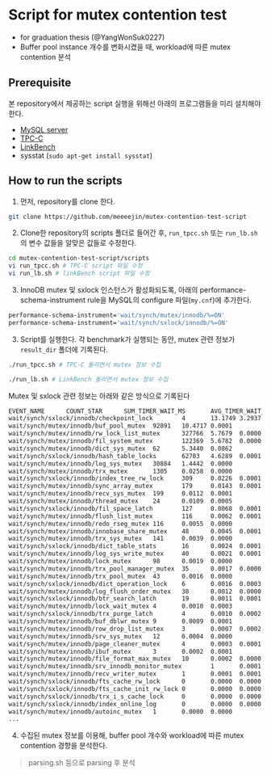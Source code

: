# Script for mutex contention test

- for graduation thesis (@YangWonSuk0227)
- Buffer pool instance 개수를 변화시켰을 때, workload에 따른 mutex contention 분석

## Prerequisite

본 repository에서 제공하는 script 실행을 위해선 아래의 프로그램들을 미리 설치해야 한다.

- [MySQL server](https://github.com/meeeejin/til/blob/master/mysql/build-and-install-the-source-code-5.7.md)
- [TPC-C](https://github.com/Percona-Lab/tpcc-mysql)
- [LinkBench](https://github.com/facebookarchive/linkbench)
- sysstat (`sudo apt-get install sysstat`)

## How to run the scripts

1. 먼저, repository를 clone 한다.

```bash
git clone https://github.com/meeeejin/mutex-contention-test-script
```

2. Clone한 repository의 scripts 폴더로 들어간 후, `run_tpcc.sh` 또는 `run_lb.sh`의 변수 값들을 알맞은 값들로 수정한다.

```bash
cd mutex-contention-test-script/scripts
vi run_tpcc.sh # TPC-C script 파일 수정
vi run_lb.sh # linkBench script 파일 수정
```

3. InnoDB mutex 및 sxlock 인스턴스가 활성화되도록, 아래의 performance-schema-instrument rule을 MySQL의 configure 파일(`my.cnf`)에 추가한다.

```bash
performance-schema-instrument='wait/synch/mutex/innodb/%=ON'
performance-schema-instrument='wait/synch/sxlock/innodb/%=ON'
```

3. Script를 실행한다. 각 benchmark가 실행되는 동안, mutex 관련 정보가 `result_dir` 폴더에 기록된다.

```bash
./run_tpcc.sh # TPC-C 돌리면서 mutex 정보 수집
```

```bash
./run_lb.sh # LinkBench 돌리면서 mutex 정보 수집
```

Mutex 및 sxlock 관련 정보는 아래와 같은 방식으로 기록된다

```bash
EVENT_NAME      COUNT_STAR      SUM_TIMER_WAIT_MS       AVG_TIMER_WAIT_MS
wait/synch/sxlock/innodb/checkpoint_lock        4       13.1749 3.2937
wait/synch/mutex/innodb/buf_pool_mutex  92891   10.4717 0.0001
wait/synch/mutex/innodb/rw_lock_list_mutex      327766  5.7679  0.0000
wait/synch/mutex/innodb/fil_system_mutex        122369  5.6782  0.0000
wait/synch/mutex/innodb/dict_sys_mutex  62      5.3440  0.0862
wait/synch/sxlock/innodb/hash_table_locks       62703   4.6289  0.0001
wait/synch/mutex/innodb/log_sys_mutex   30884   1.4442  0.0000
wait/synch/mutex/innodb/trx_mutex       1305    0.0258  0.0000
wait/synch/sxlock/innodb/index_tree_rw_lock     309     0.0226  0.0001
wait/synch/mutex/innodb/sync_array_mutex        179     0.0143  0.0001
wait/synch/mutex/innodb/recv_sys_mutex  199     0.0112  0.0001
wait/synch/mutex/innodb/thread_mutex    24      0.0109  0.0005
wait/synch/sxlock/innodb/fil_space_latch        127     0.0068  0.0001
wait/synch/mutex/innodb/flush_list_mutex        116     0.0062  0.0001
wait/synch/mutex/innodb/redo_rseg_mutex 116     0.0055  0.0000
wait/synch/mutex/innodb/innobase_share_mutex    48      0.0045  0.0001
wait/synch/mutex/innodb/trx_sys_mutex   141     0.0039  0.0000
wait/synch/sxlock/innodb/dict_table_stats       16      0.0024  0.0001
wait/synch/mutex/innodb/log_sys_write_mutex     40      0.0021  0.0001
wait/synch/mutex/innodb/lock_mutex      98      0.0019  0.0000
wait/synch/mutex/innodb/trx_pool_manager_mutex  35      0.0017  0.0000
wait/synch/mutex/innodb/trx_pool_mutex  43      0.0016  0.0000
wait/synch/sxlock/innodb/dict_operation_lock    6       0.0016  0.0003
wait/synch/mutex/innodb/log_flush_order_mutex   38      0.0012  0.0000
wait/synch/sxlock/innodb/btr_search_latch       19      0.0011  0.0001
wait/synch/mutex/innodb/lock_wait_mutex 4       0.0010  0.0003
wait/synch/sxlock/innodb/trx_purge_latch        4       0.0010  0.0002
wait/synch/mutex/innodb/buf_dblwr_mutex 9       0.0009  0.0001
wait/synch/mutex/innodb/row_drop_list_mutex     3       0.0007  0.0002
wait/synch/mutex/innodb/srv_sys_mutex   12      0.0004  0.0000
wait/synch/mutex/innodb/page_cleaner_mutex      4       0.0003  0.0001
wait/synch/mutex/innodb/ibuf_mutex      3       0.0002  0.0001
wait/synch/mutex/innodb/file_format_max_mutex   10      0.0002  0.0000
wait/synch/mutex/innodb/srv_innodb_monitor_mutex        1       0.0001  0.0001
wait/synch/mutex/innodb/recv_writer_mutex       1       0.0001  0.0001
wait/synch/sxlock/innodb/fts_cache_rw_lock      0       0.0000  0.0000
wait/synch/sxlock/innodb/fts_cache_init_rw_lock 0       0.0000  0.0000
wait/synch/sxlock/innodb/trx_i_s_cache_lock     0       0.0000  0.0000
wait/synch/sxlock/innodb/index_online_log       0       0.0000  0.0000
wait/synch/mutex/innodb/autoinc_mutex   1       0.0000  0.0000
...
```

4. 수집된 mutex 정보를 이용해, buffer pool 개수와 workload에 따른 mutex contention 경향을 분석한다.

> parsing.sh 등으로 parsing 후 분석
